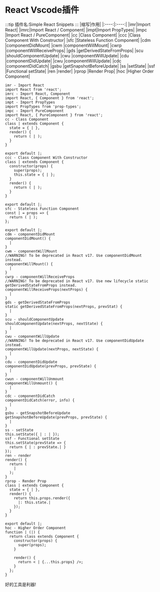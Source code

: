 # React Vscode插件
:::tip
插件名:Simple React Snippets
:::
|缩写|作用|
|:----:|:----:|
|imr|Import React|
|imrc|Import React / Component|
|impt|Import PropTypes|
|impc	|Import React / PureComponent|
|cc	|Class Component|
|ccc	|Class Component With Constructor|
|sfc	|Stateless Function Component|
|cdm	|componentDidMount|
|cwm	|componentWillMount|
|cwrp	|componentWillReceiveProps|
|gds	|getDerivedStateFromProps|
|scu	|shouldComponentUpdate|
|cwu	|componentWillUpdate|
|cdu	|componentDidUpdate|
|cwu	|componentWillUpdate|
|cdc	|componentDidCatch|
|gsbu	|getSnapshotBeforeUpdate|
|ss	|setState|
|ssf	|Functional setState|
|ren	|render|
|rprop	|Render Prop|
|hoc	|Higher Order Component|

```
imr - Import React
import React from 'react';
imrc - Import React, Component
import React, { Component } from 'react';
impt - Import PropTypes
import PropTypes from 'prop-types';
impc - Import PureComponent
import React, { PureComponent } from 'react';
cc - Class Component
class | extends Component {
  state = { | },
  render() {
    return ( | );
  }
}

export default |;
ccc - Class Component With Constructor
class | extends Component {
  constructor(props) {
    super(props);
    this.state = { | };
  }
  render() {
    return ( | );
  }
}

export default |;
sfc - Stateless Function Component
const | = props => {
  return ( | );
};

export default |;
cdm - componentDidMount
componentDidMount() {
  |
}
cwm - componentWillMount
//WARNING! To be deprecated in React v17. Use componentDidMount instead.
componentWillMount() {
  |
}
cwrp - componentWillReceiveProps
//WARNING! To be deprecated in React v17. Use new lifecycle static getDerivedStateFromProps instead.
componentWillReceiveProps(nextProps) {
  |
}
gds - getDerivedStateFromProps
static getDerivedStateFromProps(nextProps, prevStat) {
  |
}
scu - shouldComponentUpdate
shouldComponentUpdate(nextProps, nextState) {
  |
}
cwu - componentWillUpdate
//WARNING! To be deprecated in React v17. Use componentDidUpdate instead.
componentWillUpdate(nextProps, nextState) {
  |
}
cdu - componentDidUpdate
componentDidUpdate(prevProps, prevState) {
  |
}
cwun - componentWillUnmount
componentWillUnmount() {
  |
}
cdc - componentDidCatch
componentDidCatch(error, info) {
  |
}
gsbu - getSnapshotBeforeUpdate
getSnapshotBeforeUpdate(prevProps, prevState) {
  |
}
ss - setState
this.setState({ | : | });
ssf - Functional setState
this.setState(prevState => {
  return { | : prevState.| }
});
ren - render
render() {
  return (
    |
  );
}
rprop - Render Prop
class | extends Component {
  state = { | },
  render() {
    return this.props.render({
      |: this.state.|
    });
  }
}

export default |;
hoc - Higher Order Component
function | (|) {
  return class extends Component {
    constructor(props) {
      super(props);
    }

    render() {
      return < | {...this.props} />;
    }
  };
}
```
好的工具是利器!